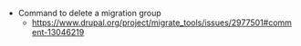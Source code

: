 * Command to delete a migration group
    * https://www.drupal.org/project/migrate_tools/issues/2977501#comment-13046219
